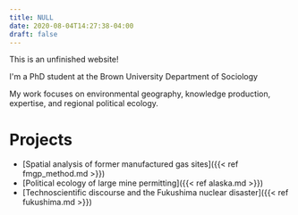 ```yaml
---
title: NULL
date: 2020-08-04T14:27:38-04:00
draft: false
---
```

This is an unfinished website!

I'm a PhD student at the Brown University Department of Sociology

My work focuses on environmental geography, knowledge production, expertise, and regional political ecology.

# Projects

- [Spatial analysis of former manufactured gas sites]({{< ref fmgp_method.md >}})
- [Political ecology of large mine permitting]({{< ref alaska.md >}})
- [Technoscientific discourse and the Fukushima nuclear disaster]({{< ref fukushima.md >}})

